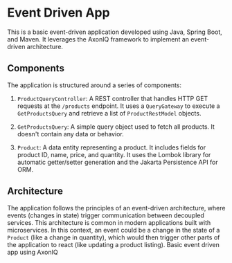 # Event Driven App

This is a basic event-driven application developed using Java, Spring Boot, and Maven. It leverages the AxonIQ framework to implement an event-driven architecture.

## Components

The application is structured around a series of components:

1. `ProductQueryController`: A REST controller that handles HTTP GET requests at the `/products` endpoint. It uses a `QueryGateway` to execute a `GetProductsQuery` and retrieve a list of `ProductRestModel` objects.

2. `GetProductsQuery`: A simple query object used to fetch all products. It doesn't contain any data or behavior.

3. `Product`: A data entity representing a product. It includes fields for product ID, name, price, and quantity. It uses the Lombok library for automatic getter/setter generation and the Jakarta Persistence API for ORM.

## Architecture

The application follows the principles of an event-driven architecture, where events (changes in state) trigger communication between decoupled services. This architecture is common in modern applications built with microservices. In this context, an event could be a change in the state of a `Product` (like a change in quantity), which would then trigger other parts of the application to react (like updating a product listing).
Basic event driven app using AxonIQ
